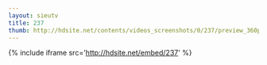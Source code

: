 ```yaml
---
layout: sieutv
title: 237
thumb: http://hdsite.net/contents/videos_screenshots/0/237/preview_360p.mp4.jpg
---
```

{% include iframe src='http://hdsite.net/embed/237' %}
 

